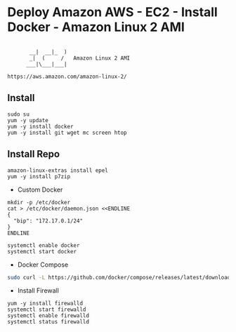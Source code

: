 # Deploy Amazon AWS - EC2 - Install Docker - Amazon Linux 2 AMI
```

       __|  __|_  )
       _|  (     /   Amazon Linux 2 AMI
      ___|\___|___|

https://aws.amazon.com/amazon-linux-2/
```
## Install
```
sudo su
yum -y update
yum -y install docker
yum -y install git wget mc screen htop
```

## Install Repo
```
amazon-linux-extras install epel
yum -y install p7zip
```

* Custom Docker
```
mkdir -p /etc/docker
cat > /etc/docker/daemon.json <<ENDLINE
{
  "bip": "172.17.0.1/24"
}
ENDLINE

systemctl enable docker
systemctl start docker
```

* Docker Compose
```bash
sudo curl -L https://github.com/docker/compose/releases/latest/download/docker-compose-$(uname -s | tr '[:upper:]' '[:lower:]')-$(uname -m) -o /usr/bin/docker-compose && sudo chmod 755 /usr/bin/docker-compose && docker-compose --version
```

* Install Firewall
```
yum -y install firewalld
systemctl start firewalld
systemctl enable firewalld
systemctl status firewalld
```
